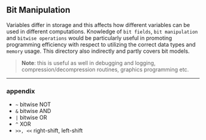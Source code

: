 ## Bit Manipulation

Variables differ in storage and this affects how different variables can be used in different computations.
Knowledge of ```bit fields```, ```bit manipulation``` and ```bitwise operations``` would be particularly useful in promoting programming efficiency with respect to utilizing the correct data types and ```memory``` usage.
This directory also indirectly and partly covers bit models.

> **Note**: this is useful as well in debugging and logging, compression/decompression routines, graphics programming etc.

---
### appendix
- ```~``` bitwise NOT
- ```&``` bitwise AND
- ```|``` bitwise OR
- ```^``` XOR
- ```>>, <<``` right-shift, left-shift
